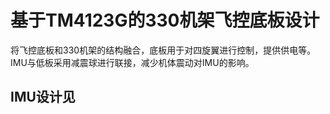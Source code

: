 # 基于TM4123G的330机架飞控底板设计
将飞控底板和330机架的结构融合，底板用于对四旋翼进行控制，提供供电等。
IMU与低板采用减震球进行联接，减少机体震动对IMU的影响。
## IMU设计见
